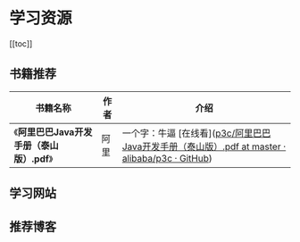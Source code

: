 

# 学习资源

[[toc]]

## 书籍推荐

| 书籍名称                                   | 作者 | 介绍                                                         |
| ------------------------------------------ | ---- | ------------------------------------------------------------ |
| 《**阿里巴巴Java开发手册（泰山版）.pdf**》 | 阿里 | 一个字：牛逼 [在线看]([p3c/阿里巴巴Java开发手册（泰山版）.pdf at master · alibaba/p3c · GitHub](https://github.com/alibaba/p3c/blob/master/%E9%98%BF%E9%87%8C%E5%B7%B4%E5%B7%B4Java%E5%BC%80%E5%8F%91%E6%89%8B%E5%86%8C%EF%BC%88%E6%B3%B0%E5%B1%B1%E7%89%88%EF%BC%89.pdf)) |

## 学习网站



## 推荐博客



